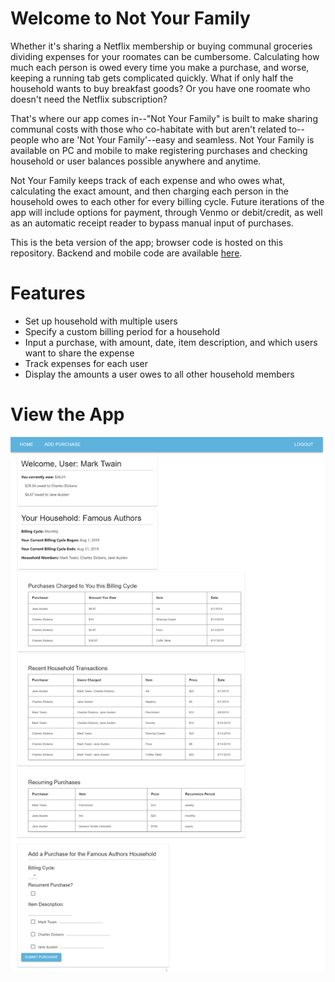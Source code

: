 # Welcome to Not Your Family

Whether it's sharing a Netflix membership or buying communal groceries dividing expenses for your roomates can be cumbersome. Calculating how much each person is owed every time you make a purchase, and worse, keeping a running tab gets complicated quickly. What if only half the household wants to buy breakfast goods? Or you have one roomate who doesn't need the Netflix subscription? 

That's where our app comes in--"Not Your Family" is built to make sharing communal costs with those who co-habitate with but aren't related to--people who are 'Not Your Family'--easy and seamless. Not Your Family is available on PC and mobile to make registering purchases and checking household or user balances possible anywhere and anytime.

Not Your Family keeps track of each expense and who owes what, calculating the exact amount, and then charging each person in the household owes to each other for every billing cycle. Future iterations of the app will include options for payment, through Venmo or debit/credit, as well as an automatic receipt reader to bypass manual input of purchases. 

This is the beta version of the app; browser code is hosted on this repository. Backend and mobile code are available [here](https://github.com/hannahchuh/nyf_beta).

<h1>Features</h1>

* Set up household with multiple users
* Specify a custom billing period for a household
* Input a purchase, with amount, date, item description, and which users want to share the expense
* Track expenses for each user
* Display the amounts a user owes to all other household members 

<h1>View the App</h1>

![Image of Screen Capture](https://raw.githubusercontent.com/hannahchuh/nyf_browser/master/screen_capture.png)
